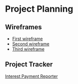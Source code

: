 # Project Planning

## Wireframes

* [First wireframe](https://github.com/abbottn/liftoff-assignments/blob/master/project_02/wireframe1.jpg)
* [Second wireframe](https://github.com/abbottn/liftoff-assignments/blob/master/project_02/wireframe2.jpg)
* [Third wireframe](https://github.com/abbottn/liftoff-assignments/blob/master/project_02/wireframe3.jpg)

## Project Tracker


[Interest Payment Reporter](https://pivotaltracker.com/n/projects/2128286)
